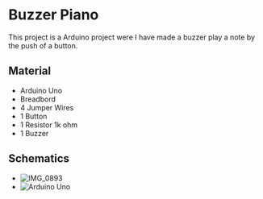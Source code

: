 # Buzzer Piano

This project is a Arduino project were I have made a buzzer play a note by the push of a button. 

## Material

 * Arduino Uno
 * Breadbord
 * 4 Jumper Wires
 * 1 Button 
 * 1 Resistor 1k ohm
 * 1 Buzzer

## Schematics

 * ![IMG_0893](https://user-images.githubusercontent.com/57347089/105228101-6d15cd00-5b62-11eb-9ff3-be8844c4b113.JPG)
 * ![Arduino Uno](Buzzer-Piano/)
